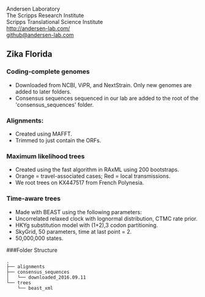 Andersen Laboratory  
The Scripps Research Institute  
Scripps Translational Science Institute  
http://andersen-lab.com/  
github@andersen-lab.com  

## Zika Florida

### Coding-complete genomes
* Downloaded from NCBI, ViPR, and NextStrain. Only new genomes are added to later folders.
* Consensus sequences sequenced in our lab are added to the root of the 'consensus_sequences' folder.

### Alignments:
* Created using MAFFT.
* Trimmed to just contain the ORFs.

### Maximum likelihood trees
* Created using the fast algorithm in RAxML using 200 bootstraps.
* Orange = travel-associated cases; Red = local transmissions.
* We root trees on KX447517 from French Polynesia.

### Time-aware trees 
* Made with BEAST using the following parameters:
* Uncorrelated relaxed clock with lognormal distribution, CTMC rate prior.
* HKYg substitution model with (1+2),3 codon partitioning.
* SkyGrid, 50 parameters, time at last point = 2.
* 50,000,000 states.

###Folder Structure

```
.   
├── alignments   
├── consensus_sequences   
│   └── downloaded_2016.09.11   
└── trees   
    └── beast_xml   
```
